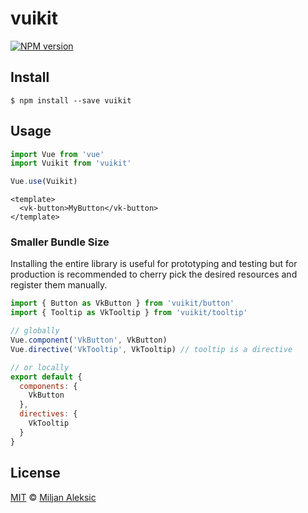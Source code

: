 # vuikit

[![NPM version](https://img.shields.io/npm/v/vuikit.svg?style=flat-square)](https://npmjs.org/package/vuikit)

## Install

```
$ npm install --save vuikit
```

## Usage

```js
import Vue from 'vue'
import Vuikit from 'vuikit'

Vue.use(Vuikit)
```

```vue
<template>
  <vk-button>MyButton</vk-button>
</template>
```

### Smaller Bundle Size

Installing the entire library is useful for prototyping and testing but for production is recommended to cherry pick the desired resources and register them manually.

```js
import { Button as VkButton } from 'vuikit/button'
import { Tooltip as VkTooltip } from 'vuikit/tooltip'

// globally
Vue.component('VkButton', VkButton)
Vue.directive('VkTooltip', VkTooltip) // tooltip is a directive

// or locally
export default {
  components: {
    VkButton
  },
  directives: {
    VkTooltip
  }
}
```

## License

[MIT](./LICENSE) © [Miljan Aleksic](https://github.com/miljan-aleksic)
